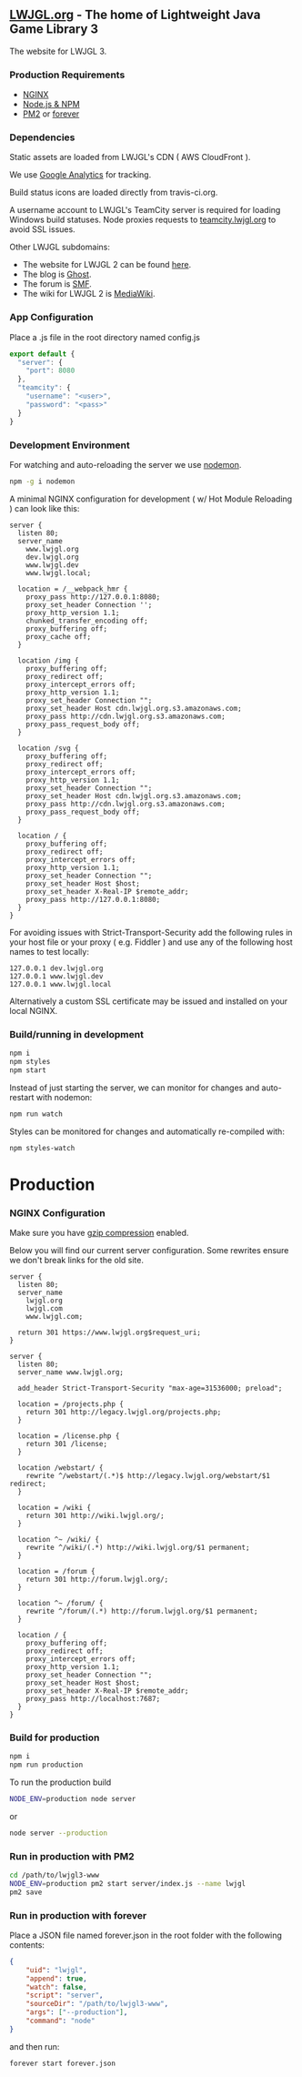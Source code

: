 ## [LWJGL.org](https://www.lwjgl.org) - The home of Lightweight Java Game Library 3

The website for LWJGL 3.

### Production Requirements

- [NGINX](http://nginx.org/)
- [Node.js & NPM](https://nodejs.org/en/)
- [PM2](https://github.com/Unitech/pm2) or [forever](https://github.com/foreverjs/forever)

### Dependencies

Static assets are loaded from LWJGL's CDN ( AWS CloudFront ).

We use [Google Analytics](http://www.google.com/analytics) for tracking.

Build status icons are loaded directly from travis-ci.org.

A username account to LWJGL's TeamCity server is required for loading
Windows build statuses. Node proxies requests to
[teamcity.lwjgl.org](http://teamcity.lwjgl.org) to avoid SSL issues.

Other LWJGL subdomains:

- The website for LWJGL 2 can be found [here](https://github.com/LWJGL/lwjgl-www).
- The blog is [Ghost](https://ghost.org/).
- The forum is [SMF](http://www.simplemachines.org/).
- The wiki for LWJGL 2 is [MediaWiki](https://www.mediawiki.org/).

### App Configuration

Place a .js file in the root directory named config.js

```JavaScript
export default {
  "server": {
    "port": 8080
  },
  "teamcity": {
    "username": "<user>",
    "password": "<pass>"
  }
}
```

### Development Environment

For watching and auto-reloading the server we use [nodemon](http://nodemon.io/).

```bash
npm -g i nodemon
```

A minimal NGINX configuration for development ( w/ Hot Module Reloading )
can look like this:

```Nginx
server {
  listen 80;
  server_name
    www.lwjgl.org
    dev.lwjgl.org
    www.lwjgl.dev
    www.lwjgl.local;

  location = /__webpack_hmr {
    proxy_pass http://127.0.0.1:8080;
    proxy_set_header Connection '';
    proxy_http_version 1.1;
    chunked_transfer_encoding off;
    proxy_buffering off;
    proxy_cache off;
  }
  
  location /img {
    proxy_buffering off;
    proxy_redirect off;
    proxy_intercept_errors off;
    proxy_http_version 1.1;
    proxy_set_header Connection "";
    proxy_set_header Host cdn.lwjgl.org.s3.amazonaws.com;
    proxy_pass http://cdn.lwjgl.org.s3.amazonaws.com;
    proxy_pass_request_body off;
  }

  location /svg {
    proxy_buffering off;
    proxy_redirect off;
    proxy_intercept_errors off;
    proxy_http_version 1.1;
    proxy_set_header Connection "";
    proxy_set_header Host cdn.lwjgl.org.s3.amazonaws.com;
    proxy_pass http://cdn.lwjgl.org.s3.amazonaws.com;
    proxy_pass_request_body off;
  }

  location / {
    proxy_buffering off;
    proxy_redirect off;
    proxy_intercept_errors off;
    proxy_http_version 1.1;
    proxy_set_header Connection "";
    proxy_set_header Host $host;
    proxy_set_header X-Real-IP $remote_addr;
    proxy_pass http://127.0.0.1:8080;
  }
}
```

For avoiding issues with Strict-Transport-Security add the following
rules in your host file or your proxy ( e.g. Fiddler ) and use any of the
following host names to test locally:

```
127.0.0.1 dev.lwjgl.org
127.0.0.1 www.lwjgl.dev
127.0.0.1 www.lwjgl.local
```

Alternatively a custom SSL certificate may be issued and installed on your
local NGINX.

### Build/running in development

```bash
npm i
npm styles
npm start
```

Instead of just starting the server, we can monitor for changes and
auto-restart with nodemon:

```bash
npm run watch
```

Styles can be monitored for changes and automatically re-compiled with:

```bash
npm styles-watch
```

# Production

### NGINX Configuration

Make sure you have [gzip compression](http://nginx.org/en/docs/http/ngx_http_gzip_module.html) enabled.

Below you will find our current server configuration. Some rewrites ensure
we don't break links for the old site.

```Nginx
server {
  listen 80;
  server_name
    lwjgl.org
    lwjgl.com
    www.lwjgl.com;

  return 301 https://www.lwjgl.org$request_uri;
}

server {
  listen 80;
  server_name www.lwjgl.org;

  add_header Strict-Transport-Security "max-age=31536000; preload";

  location = /projects.php {
    return 301 http://legacy.lwjgl.org/projects.php;
  }

  location = /license.php {
    return 301 /license;
  }

  location /webstart/ {
    rewrite ^/webstart/(.*)$ http://legacy.lwjgl.org/webstart/$1 redirect;
  }

  location = /wiki {
    return 301 http://wiki.lwjgl.org/;
  }

  location ^~ /wiki/ {
    rewrite ^/wiki/(.*) http://wiki.lwjgl.org/$1 permanent;
  }

  location = /forum {
    return 301 http://forum.lwjgl.org/;
  }

  location ^~ /forum/ {
    rewrite ^/forum/(.*) http://forum.lwjgl.org/$1 permanent;
  }

  location / {
    proxy_buffering off;
    proxy_redirect off;
    proxy_intercept_errors off;
    proxy_http_version 1.1;
    proxy_set_header Connection "";
    proxy_set_header Host $host;
    proxy_set_header X-Real-IP $remote_addr;
    proxy_pass http://localhost:7687;
  }
}
```

### Build for production

```bash
npm i
npm run production
```

To run the production build

```bash
NODE_ENV=production node server
```

or

```bash
node server --production
```

### Run in production with PM2

```bash
cd /path/to/lwjgl3-www
NODE_ENV=production pm2 start server/index.js --name lwjgl
pm2 save
```

### Run in production with forever

Place a JSON file named forever.json in the root folder with the
following contents:

```json
{
    "uid": "lwjgl",
    "append": true,
    "watch": false,
    "script": "server",
    "sourceDir": "/path/to/lwjgl3-www",
    "args": ["--production"],
    "command": "node"
}
```

and then run:

```bash
forever start forever.json
```
